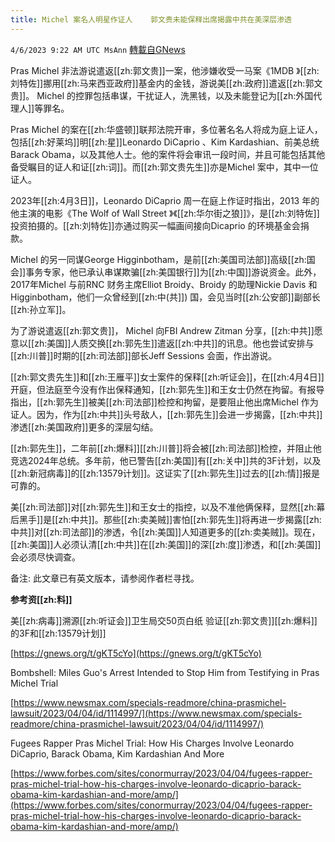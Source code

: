 ```yaml
---
title: Michel 案名人明星作证人    郭文贵未能保释出席揭露中共在美深层渗透
---
```

`4/6/2023 9:22 AM UTC MsAnn` [轉載自GNews](https://gnews.org/articles/1075614)

Pras Michel 非法游说遣返[[zh:郭文贵]]一案，他涉嫌收受一马案《1MDB 》[[zh:刘特佐]]挪用[[zh:马来西亚政府]]基金内的金钱，游说美[[zh:政府]]遣返[[zh:郭文贵]]。 Michel 的控罪包括串谋，干扰证人，洗黑钱，以及未能登记为[[zh:外国代理人]]等罪名。

Pras Michel 的案在[[zh:华盛顿]]联邦法院开审，多位著名名人将成为庭上证人，包括[[zh:好莱坞]]明[[zh:星]]Leonardo DiCaprio 、Kim Kardashian、前美总统Barack Obama，以及其他人士。他的案件将会审讯一段时间，并且可能包括其他备受瞩目的证人和证[[zh:词]]。而[[zh:郭文贵先生]]亦是Michel 案中，其中一位证人。

2023年[[zh:4月3日]]，Leonardo DiCaprio 周一在庭上作证时指出，2013 年的他主演的电影《The Wolf of Wall Street 》《[[zh:华尔街之狼]]》，是[[zh:刘特佐]]投资拍摄的。[[zh:刘特佐]]亦通过购买一幅画间接向Dicaprio 的环境基金会捐款。

Michel 的另一同谋George Higginbotham，是前[[zh:美国司法部]]高级[[zh:国会]]事务专家，他已承认串谋欺骗[[zh:美国银行]]为[[zh:中国]]游说资金。此外，2017年Michel 与前RNC 财务主席Elliot Broidy、Broidy 的助理Nickie Davis 和Higginbotham，他们一众曾经到[[zh:中(共]]) 国，会见当时[[zh:公安部]]副部长[[zh:孙立军]]。

为了游说遣返[[zh:郭文贵]]， Michel 向FBI Andrew Zitman 分享，[[zh:中共]]愿意以[[zh:美国]]人质交换[[zh:郭先生]]遣返[[zh:中共]]的讯息。他也尝试安排与[[zh:川普]]时期的[[zh:司法部]]部长Jeff Sessions 会面，作出游说。

[[zh:郭文贵先生]]和[[zh:王雁平]]女士案件的保释[[zh:听证会]]，在[[zh:4月4日]]开庭，但法庭至今没有作出保释通知，[[zh:郭先生]]和王女士仍然在拘留。有报导指出，[[zh:郭先生]]被美[[zh:司法部]]检控和拘留，是要阻止他出席Michel 作为证人。因为，作为[[zh:中共]]头号敌人，[[zh:郭先生]]会进一步揭露，[[zh:中共]]渗透[[zh:美国政府]]更多的深层勾结。

[[zh:郭先生]]，二年前[[zh:爆料]][[zh:川普]]将会被[[zh:司法部]]检控，并阻止他竞选2024年总统。多年前，他已警告[[zh:美国]]有[[zh:关中]]共的3F计划，以及[[zh:新冠病毒]]的[[zh:13579计划]]。这证实了[[zh:郭先生]]过去的[[zh:情]]报是可靠的。

美[[zh:司法部]]对[[zh:郭先生]]和王女士的指控，以及不准他俩保释，显然[[zh:幕后黑手]]是[[zh:中共]]。那些[[zh:卖美贼]]害怕[[zh:郭先生]]将再进一步揭露[[zh:中共]]对[[zh:司法部]]的渗透，令[[zh:美国]]人知道更多的[[zh:卖美贼]]。现在，[[zh:美国]]人必须认清[[zh:中共]]在[[zh:美国]]的深[[zh:度]]渗透，和[[zh:美国]]会必须尽快调查。

备注: 此文章已有英文版本，请参阅作者栏寻找。

**参考资[[zh:料]]**

美[[zh:病毒]]溯源[[zh:听证会]]卫生局交50页白纸  验证[[zh:郭文贵]][[zh:爆料]]的3F和[[zh:13579计划]]

[https://gnews.org/t/gKT5cYo](https://gnews.org/t/gKT5cYo)  
  
  
Bombshell: Miles Guo's Arrest Intended to Stop Him from Testifying in Pras Michel Trial
  
[https://www.newsmax.com/specials-readmore/china-prasmichel-lawsuit/2023/04/04/id/1114997/](https://www.newsmax.com/specials-readmore/china-prasmichel-lawsuit/2023/04/04/id/1114997/)  
  
  
Fugees Rapper Pras Michel Trial: How His Charges Involve Leonardo DiCaprio, Barack Obama, Kim Kardashian And More
  
[https://www.forbes.com/sites/conormurray/2023/04/04/fugees-rapper-pras-michel-trial-how-his-charges-involve-leonardo-dicaprio-barack-obama-kim-kardashian-and-more/amp/](https://www.forbes.com/sites/conormurray/2023/04/04/fugees-rapper-pras-michel-trial-how-his-charges-involve-leonardo-dicaprio-barack-obama-kim-kardashian-and-more/amp/)
